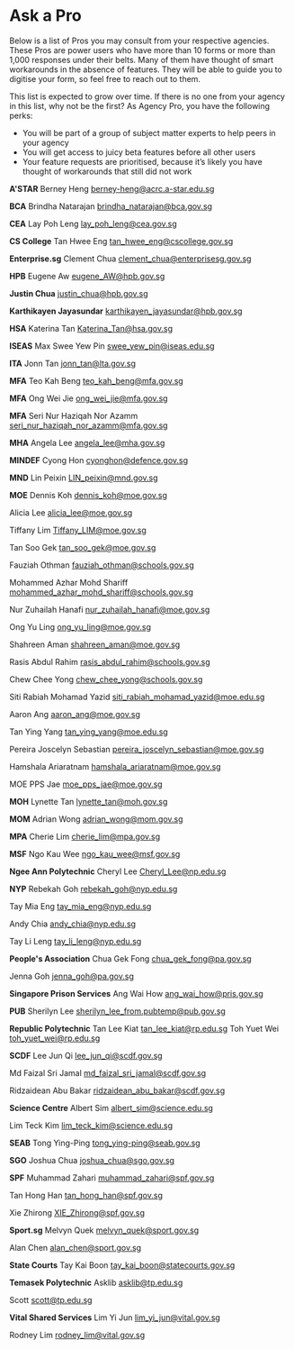 # Ask a Pro

Below is a list of Pros you may consult from your respective agencies. These Pros are power users who have more than 10 forms or more than 1,000 responses under their belts. Many of them have thought of smart workarounds in the absence of features. They will be able to guide you to digitise your form, so feel free to reach out to them.

This list is expected to grow over time. If there is no one from your agency in this list, why not be the first? As Agency Pro, you have the following perks:
- You will be part of a group of subject matter experts to help peers in your agency
- You will get access to juicy beta features before all other users
- Your feature requests are prioritised, because it’s likely you have thought of workarounds that still did not work

**A'STAR**
Berney Heng
berney-heng@acrc.a-star.edu.sg

**BCA**
Brindha Natarajan
brindha_natarajan@bca.gov.sg

**CEA**
Lay Poh Leng
lay_poh_leng@cea.gov.sg

**CS College**
Tan Hwee Eng
tan_hwee_eng@cscollege.gov.sg

**Enterprise.sg**
Clement Chua
clement_chua@enterprisesg.gov.sg

**HPB**
Eugene Aw
eugene_AW@hpb.gov.sg

**Justin Chua**
justin_chua@hpb.gov.sg

**Karthikayen Jayasundar**
karthikayen_jayasundar@hpb.gov.sg

**HSA**
Katerina Tan
Katerina_Tan@hsa.gov.sg

**ISEAS**
Max Swee Yew Pin
swee_yew_pin@iseas.edu.sg

**ITA**
Jonn Tan
jonn_tan@lta.gov.sg

**MFA**
Teo Kah Beng
teo_kah_beng@mfa.gov.sg

**MFA**
Ong Wei Jie
ong_wei_jie@mfa.gov.sg

**MFA**
Seri Nur Haziqah Nor Azamm
seri_nur_haziqah_nor_azamm@mfa.gov.sg

**MHA**
Angela Lee
angela_lee@mha.gov.sg

**MINDEF**
Cyong Hon
cyonghon@defence.gov.sg

**MND**
Lin Peixin
LIN_peixin@mnd.gov.sg

**MOE**
Dennis Koh
dennis_koh@moe.gov.sg

Alicia Lee
alicia_lee@moe.gov.sg

Tiffany Lim
Tiffany_LIM@moe.gov.sg

Tan Soo Gek
tan_soo_gek@moe.gov.sg

Fauziah Othman
fauziah_othman@schools.gov.sg

Mohammed Azhar Mohd Shariff
mohammed_azhar_mohd_shariff@schools.gov.sg

Nur Zuhailah Hanafi
nur_zuhailah_hanafi@moe.gov.sg

Ong Yu Ling
ong_yu_ling@moe.gov.sg

Shahreen Aman
shahreen_aman@moe.gov.sg

Rasis Abdul Rahim
rasis_abdul_rahim@schools.gov.sg

Chew Chee Yong
chew_chee_yong@schools.gov.sg

Siti Rabiah Mohamad Yazid
siti_rabiah_mohamad_yazid@moe.edu.sg

Aaron Ang
aaron_ang@moe.gov.sg

Tan Ying Yang
tan_ying_yang@moe.edu.sg

Pereira Joscelyn Sebastian
pereira_joscelyn_sebastian@moe.gov.sg

Hamshala Ariaratnam
hamshala_ariaratnam@moe.gov.sg

MOE PPS Jae
moe_pps_jae@moe.gov.sg

**MOH**
Lynette Tan
lynette_tan@moh.gov.sg

**MOM**
Adrian Wong
adrian_wong@mom.gov.sg

**MPA**
Cherie Lim
cherie_lim@mpa.gov.sg

**MSF**
Ngo Kau Wee
ngo_kau_wee@msf.gov.sg

**Ngee Ann Polytechnic**
Cheryl Lee
Cheryl_Lee@np.edu.sg

**NYP**
Rebekah Goh
rebekah_goh@nyp.edu.sg

Tay Mia Eng
tay_mia_eng@nyp.edu.sg

Andy Chia
andy_chia@nyp.edu.sg

Tay Li Leng
tay_li_leng@nyp.edu.sg

**People's Association**
Chua Gek Fong
chua_gek_fong@pa.gov.sg

Jenna Goh
jenna_goh@pa.gov.sg

**Singapore Prison Services**
Ang Wai How
ang_wai_how@pris.gov.sg

**PUB**
Sherilyn Lee
sherilyn_lee_from.pubtemp@pub.gov.sg

**Republic Polytechnic**
Tan Lee Kiat
tan_lee_kiat@rp.edu.sg
Toh Yuet Wei
toh_yuet_wei@rp.edu.sg

**SCDF**
Lee Jun Qi
lee_jun_qi@scdf.gov.sg

Md Faizal Sri Jamal
md_faizal_sri_jamal@scdf.gov.sg

Ridzaidean Abu Bakar
ridzaidean_abu_bakar@scdf.gov.sg

**Science Centre**
Albert Sim
albert_sim@science.edu.sg

Lim Teck Kim
lim_teck_kim@science.edu.sg

**SEAB**
Tong Ying-Ping
tong_ying-ping@seab.gov.sg

**SGO**
Joshua Chua
joshua_chua@sgo.gov.sg

**SPF**
Muhammad Zahari
muhammad_zahari@spf.gov.sg

Tan Hong Han
tan_hong_han@spf.gov.sg

Xie Zhirong
XIE_Zhirong@spf.gov.sg

**Sport.sg**
Melvyn Quek
melvyn_quek@sport.gov.sg

Alan Chen
alan_chen@sport.gov.sg

**State Courts**
Tay Kai Boon
tay_kai_boon@statecourts.gov.sg

**Temasek Polytechnic**
Asklib
asklib@tp.edu.sg

Scott
scott@tp.edu.sg

**Vital Shared Services**
Lim Yi Jun
lim_yi_jun@vital.gov.sg

Rodney Lim
rodney_lim@vital.gov.sg
